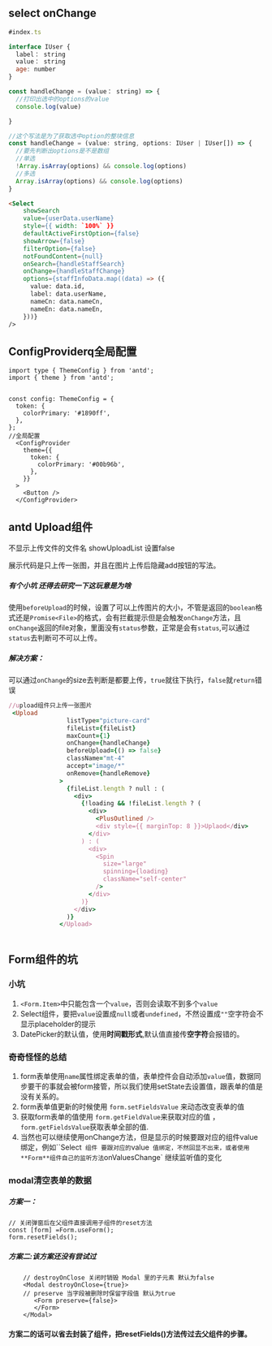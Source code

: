 ## select  onChange

```javascript
#index.ts

interface IUser {
  label： string
  value： string
  age: number
}

const handleChange = (value： string) => {
  //打印出选中的options的value
  console.log(value)

}

//这个写法是为了获取选中option的整块信息
const handleChange = (value: string, options: IUser | IUser[]) => {
  //要先判断出options是不是数组
  //单选
  !Array.isArray(options) && console.log(options)
  //多选
  Array.isArray(options) && console.log(options)
}
```

```html
<Select
    showSearch
    value={userData.userName}
    style={{ width: `100%` }}
    defaultActiveFirstOption={false}
    showArrow={false}
    filterOption={false}
    notFoundContent={null}
    onSearch={handleStaffSearch}
    onChange={handleStaffChange}
    options={staffInfoData.map((data) => ({
      value: data.id,
      label: data.userName,
      nameCn: data.nameCn,
      nameEn: data.nameEn,
    }))}
/>
```

## ConfigProviderq全局配置

```react
import type { ThemeConfig } from 'antd';
import { theme } from 'antd';


const config: ThemeConfig = {
  token: {
    colorPrimary: '#1890ff',
  },
};
//全局配置
  <ConfigProvider
    theme={{
      token: {
        colorPrimary: '#00b96b',
      },
    }}
  >
    <Button />
  </ConfigProvider>
```

## antd Upload组件

不显示上传文件的文件名  showUploadList 设置false

展示代码是只上传一张图，并且在图片上传后隐藏add按钮的写法。
##### 有个小坑 还得去研究一下这玩意是为啥
使用`beforeUpload`的时候，设置了可以上传图片的大小，不管是返回的`boolean`格式还是`Promise<File>`的格式，会有拦截提示但是会触发`onChange`方法，且`onChange`返回的file对象，里面没有`status`参数，正常是会有`status`,可以通过`status`去判断可不可以上传。
##### 解决方案：
可以通过`onChange`的size去判断是都要上传，`true`就往下执行，`false`就`return`错误


```ruby
//upload组件只上传一张图片
 <Upload
                listType="picture-card"
                fileList={fileList}
                maxCount={1}
                onChange={handleChange}
                beforeUpload={() => false}
                className="mt-4"
                accept="image/*"
                onRemove={handleRemove}
              >
                {fileList.length ? null : (
                  <div>
                    {!loading && !fileList.length ? (
                      <div>
                        <PlusOutlined />
                        <div style={{ marginTop: 8 }}>Uplaod</div>
                      </div>
                    ) : (
                      <div>
                        <Spin
                          size="large"
                          spinning={loading}
                          className="self-center"
                        />
                      </div>
                    )}
                  </div>
                )}
              </Upload>
              

```

## Form组件的坑

###  小坑

1. `<Form.Item>`中只能包含一个`value`，否则会读取不到多个`value`
2. Select组件，要把`value`设置成`null`或者`undefined`，不然设置成`""`空字符会不显示placeholder的提示
3. DatePicker的默认值，使用**时间戳形式**,默认值直接传**空字符**会报错的。

###  奇奇怪怪的总结

1. form表单使用`name`属性绑定表单的值，表单控件会自动添加`value`值，数据同步要干的事就会被form接管，所以我们使用setState去设置值，跟表单的值是没有关系的。
2. form表单值更新的时候使用 `form.setFieldsValue` 来动态改变表单的值
3. 获取form表单的值使用 `form.getFieldValue`来获取对应的值 ，`form.getFieldsValue`获取表单全部的值.
4. 当然也可以继续使用onChange方法，但是显示的时候要跟对应的组件value绑定，例如``Select` 组件 要跟对应的`value` 值绑定，不然回显不出来，或者使用**Form**组件自己的监听方法`onValuesChange` 继续监听值的变化


### modal清空表单的数据
##### 方案一：
```react
// 关闭弹窗后在父组件直接调用子组件的reset方法
const [form] =Form.useForm();
form.resetFields();
```


##### 方案二:该方案还没有尝试过
```react
    // destroyOnClose 关闭时销毁 Modal 里的子元素 默认为false
    <Modal destroyOnClose={true}>
    // preserve 当字段被删除时保留字段值 默认为true
       <Form preserve={false}>
       </Form>
    </Modal>

```
####  方案二的话可以省去封装了组件，把resetFields()方法传过去父组件的步骤。
